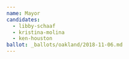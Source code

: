 ```yaml
---
name: Mayor
candidates:
  - libby-schaaf
  - kristina-molina
  - ken-houston
ballot: _ballots/oakland/2018-11-06.md
---
```

